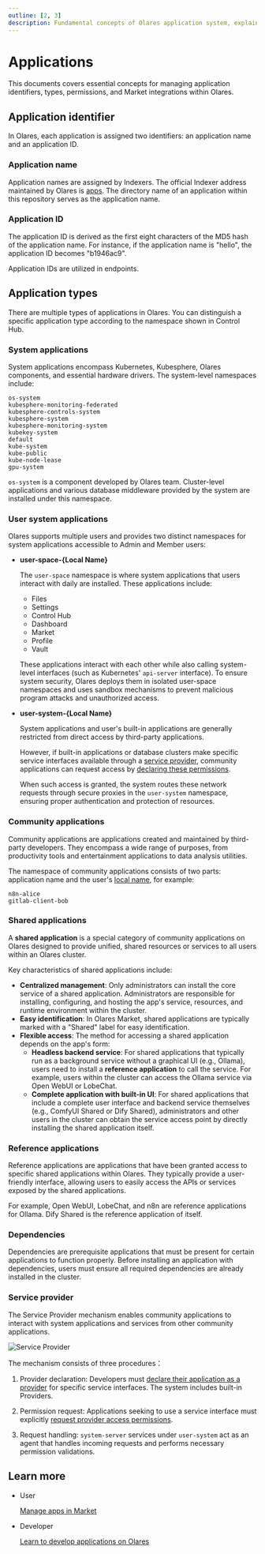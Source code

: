 ```yaml
---
outline: [2, 3]
description: Fundamental concepts of Olares application system, explaining application identifiers and characteristics of four application types such as cluster-scoped applications. Includes service provider mechanisms and application dependencies.
---
```


# Applications
 
This documents covers essential concepts for managing application identifiers, types, permissions, and Market integrations within Olares. 

## Application identifier

In Olares, each application is assigned two identifiers: an application name and an application ID.

### Application name

Application names are assigned by Indexers. The official Indexer address maintained by Olares is [apps](https://github.com/beclab/apps). The directory name of an application within this repository serves as the application name.

### Application ID

The application ID is derived as the first eight characters of the MD5 hash of the application name. For instance, if the application name is "hello", the application ID becomes "b1946ac9".

Application IDs are utilized in endpoints.

## Application types

There are multiple types of applications in Olares. You can distinguish a specific application type according to the namespace shown in Control Hub.

### System applications

System applications encompass Kubernetes, Kubesphere, Olares components, and essential hardware drivers. The system-level namespaces include:

```
os-system
kubesphere-monitoring-federated
kubesphere-controls-system
kubesphere-system
kubesphere-monitoring-system
kubekey-system
default
kube-system
kube-public
kube-node-lease
gpu-system
```
`os-system` is a component developed by Olares team. Cluster-level applications and various database middleware provided by the system are installed under this namespace.

### User system applications

Olares supports multiple users and provides two distinct namespaces for system applications accessible to Admin and Member users:

- **user-space-{Local Name}**

    The `user-space` namespace is where system applications that users interact with daily are installed. These applications include:
    - Files
    - Settings 
    - Control Hub
    - Dashboard
    - Market
    - Profile 
    - Vault

   These applications interact with each other while also calling system-level interfaces (such as Kubernetes' `api-server` interface). To ensure system security, Olares deploys them in isolated user-space namespaces and uses sandbox mechanisms to prevent malicious program attacks and unauthorized access.

- **user-system-{Local Name}**

   System applications and user's built-in applications are generally restricted from direct access by third-party applications.
  
   However, if built-in applications or database clusters make specific service interfaces available through a [service provider](../../developer/develop/advanced/provider.md), community applications can request access by [declaring these permissions](../../developer/develop/package/manifest.md#sysdata).
   
   When such access is granted, the system routes these network requests through secure proxies in the `user-system` namespace, ensuring proper authentication and protection of resources.

### Community applications

Community applications are applications created and maintained by third-party developers. They encompass a wide range of purposes, from productivity tools and entertainment applications to data analysis utilities.

The namespace of community applications consists of two parts: application name and the user's [local name](olares-id.md#olares-id-structure), for example:

```
n8n-alice
gitlab-client-bob
```

### Shared applications

A **shared application** is a special category of community applications on Olares designed to provide unified, shared resources or services to all users within an Olares cluster.

Key characteristics of shared applications include:

* **Centralized management**: Only administrators can install the core service of a shared application. Administrators are responsible for installing, configuring, and hosting the app's service, resources, and runtime environment within the cluster.
* **Easy identification**: In Olares Market, shared applications are typically marked with a "Shared" label for easy identification.
* **Flexible access**: The method for accessing a shared application depends on the app's form:
    * **Headless backend service**: For shared applications that typically run as a background service without a graphical UI (e.g., Ollama), users need to install a **reference application** to call the service. For example, users within the cluster can access the Ollama service via Open WebUI or LobeChat.
    * **Complete application with built-in UI**: For shared applications that include a complete user interface and backend service themselves (e.g., ComfyUI Shared or Dify Shared), administrators and other users in the cluster can obtain the service access point by directly installing the shared application itself.

### Reference applications

Reference applications are applications that have been granted access to specific shared applications within Olares. They typically provide a user-friendly interface, allowing users to easily access the APIs or services exposed by the shared applications.

For example, Open WebUI, LobeChat, and n8n are reference applications for Ollama. Dify Shared is the reference application of itself.

### Dependencies

Dependencies are prerequisite applications that must be present for certain applications to function properly. Before installing an application with dependencies, users must ensure all required dependencies are already installed in the cluster.

### Service provider

The Service Provider mechanism enables community applications to interact with system applications and services from other community applications.

![Service Provider](/images/overview/olares/image3.jpeg)

The mechanism consists of three procedures：

1. Provider declaration: Developers must [declare their application as a provider](../../developer/develop/advanced/provider#define-provider) for specific service interfaces.
  The system includes built-in Providers.

2. Permission request: Applications seeking to use a service interface must explicitly [request provider access permissions](../../developer/develop/advanced/provider#request-permission-to-call-provider). 

3. Request handling: `system-server` services under `user-system` act as an agent that handles incoming requests and performs necessary permission validations.


## Learn more

- User

  [Manage apps in Market](../olares/market.md)<br>

- Developer

  [Learn to develop applications on Olares](../../developer/develop/index.md)<br>
